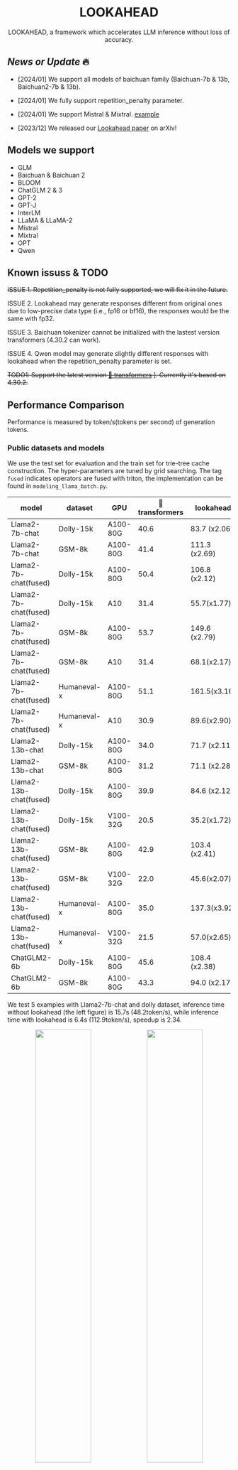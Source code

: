 

<h1 align="center">LOOKAHEAD</h1>


  
<p align="center">
   LOOKAHEAD, a framework which accelerates LLM inference without loss of accuracy.
</p>

<!-- [[Paper](https://arxiv.org/abs/2312.12728)] -->


## *News or Update* 🔥

- [2024/01] We support all models of baichuan family (Baichuan-7b & 13b, Baichuan2-7b & 13b).

- [2024/01] We fully support repetition_penalty parameter.

- [2024/01] We support Mistral & Mixtral. [example](https://github.com/alipay/PainlessInferenceAcceleration/blob/main/lookahead/examples/mixtral_example.py)

- [2023/12] We released our [Lookahead paper](https://arxiv.org/abs/2312.12728) on arXiv!



## Models we support 

- GLM
- Baichuan & Baichuan 2 
- BLOOM
- ChatGLM 2 & 3 
- GPT-2
- GPT-J
- InterLM
- LLaMA & LLaMA-2
- Mistral
- Mixtral 
- OPT
- Qwen

## Known issuss & TODO

<del> ISSUE 1. Repetition_penalty is not fully supported, we will fix it in the future.  </del>

ISSUE 2. Lookahead may generate responses different from original ones due to low-precise data type (i.e., fp16 or bf16), the responses would be the same with fp32.

ISSUE 3. Baichuan tokenizer cannot be initialized with the lastest version transformers (4.30.2 can work).

ISSUE 4. Qwen model may generate slightly different responses with lookahead when the repetition_penalty parameter is set.

<del> TODO1: Support the latest version  [🤗 transformers](https://github.com/huggingface/transformers) ]. Currently it's based on 4.30.2. </del>


## Performance Comparison

Performance is measured by token/s(tokens per second) of generation tokens.

### Public datasets and models

We use the test set for evaluation and the train set for trie-tree cache construction. The hyper-parameters are tuned by grid searching. The tag `fused` indicates operators are fused with triton, the implementation can be found in `modeling_llama_batch.py`.

| model                  | dataset     | GPU      | 🤗 transformers | lookahead    |
|------------------------|-------------|----------|-----------------|--------------|
| Llama2-7b-chat         | Dolly-15k   | A100-80G | 40.6            | 83.7 (x2.06)  |
| Llama2-7b-chat         | GSM-8k      | A100-80G | 41.4            | 111.3 (x2.69) |
| Llama2-7b-chat(fused)  | Dolly-15k   | A100-80G | 50.4            | 106.8 (x2.12) |
| Llama2-7b-chat(fused)  | Dolly-15k   | A10      | 31.4            | 55.7(x1.77) |
| Llama2-7b-chat(fused)  | GSM-8k      | A100-80G | 53.7            | 149.6 (x2.79) |
| Llama2-7b-chat(fused)  | GSM-8k      | A10      | 31.4            | 68.1(x2.17) |
| Llama2-7b-chat(fused)  | Humaneval-x | A100-80G | 51.1             | 161.5(x3.16) |
| Llama2-7b-chat(fused)  | Humaneval-x      | A10      | 30.9            | 89.6(x2.90) |
| Llama2-13b-chat        | Dolly-15k   | A100-80G | 34.0            | 71.7 (x2.11)  |
| Llama2-13b-chat        | GSM-8k      | A100-80G | 31.2            | 71.1 (x2.28)  |
| Llama2-13b-chat(fused) | Dolly-15k   | A100-80G | 39.9            | 84.6 (x2.12)  |
| Llama2-13b-chat(fused) | Dolly-15k   | V100-32G | 20.5            | 35.2(x1.72)  |
| Llama2-13b-chat(fused) | GSM-8k      | A100-80G | 42.9            | 103.4 (x2.41) |
| Llama2-13b-chat(fused) | GSM-8k      | V100-32G | 22.0            | 45.6(x2.07) |
| Llama2-13b-chat(fused) | Humaneval-x   | A100-80G | 35.0            | 137.3(x3.92)  |
| Llama2-13b-chat(fused) | Humaneval-x      | V100-32G | 21.5            | 57.0(x2.65) |
| ChatGLM2-6b            | Dolly-15k   | A100-80G | 45.6            | 108.4 (x2.38) |
| ChatGLM2-6b            | GSM-8k      | A100-80G | 43.3            | 94.0 (x2.17)  |


We test 5 examples with Llama2-7b-chat and dolly dataset, inference time without lookahead (the left figure) is 15.7s (48.2token/s), while inference time with lookahead is 6.4s (112.9token/s), speedup is 2.34.

[//]: # (![glm_without_lookahead]&#40;./lookahead/figures/llama_la_off.gif&#41;![glm_with_lookahead]&#40;./lookahead/figures/llama_la_on.gif&#41;)
[//]: # (<div align=center>)

[//]: # (<img src="./lookahead/figures/llama_la_off.gif" width="50%"><img src="./lookahead/figures/llama_la_on.gif" width="50%">)

[//]: # (</div>)
<div align=center>
<img src="https://github.com/alipay/PainlessInferenceAcceleration/blob/main/lookahead/figures/llama_la_off.gif" width="50%"><img src="https://github.com/alipay/PainlessInferenceAcceleration/blob/main/lookahead/figures/llama_la_on.gif" width="50%">
</div>



### Private datasets and models

We use the first 1000 samples for evaluation and the rest for trie-tree cache construction. The hyper-parameters are `decoding_length=128` and `branch_lenght=32`.

Our method could obtain significant acceleration in RAG (Retrieval Augmented Generation) scenarios. However, there is no real-life datasets available currently. Therefore, we only evaluate on our private datasets and models. 
AntGLM-10B is a LLM developed by Ant Group with [GLM](https://huggingface.co/THUDM/glm-10b-chinese) architecture. 

| model          | scenarios       | GPU | 🤗 transformers | Lookahead    |
|----------------|---------------|--|-----------------|--------------|
| AntGLM-10b     | Citizen Biz Agent     | A100-80G | 52.4            | 280.9(x5.36) |
| AntGLM-10b     | Citizen Biz Agent     | A10 | 20.3            | 105.1(x5.18) |
| AntGLM-10b     | Citizen Biz Agent     | V100-32G | 27.3            | 118.9(x4.36) |
| AntGLM-10b     | Enterprise Info QA    | A100-80G | 50.7            | 259.1(x5.11) |
| AntGLM-10b     | Health Suggestion     | A100-80G | 51.6            | 240.2(x4.66) |


[//]: # (![llama_without_lookahead]&#40;./lookahead/figures/glm_la_off.gif&#41;![llama_with_lookahead]&#40;./lookahead/figures/glm_la_on.gif&#41;)

We test 5 examples with AntGLM-10B and AntRag dataset, inference time without lookahead (the left figure) is 16.9s (33.8token/s), while inference time with lookahead is 3.9s (147.6token/s), speedup is 4.37.

[//]: # (<div align=center>)

[//]: # (<img src="./lookahead/figures/glm_la_off.gif" width="50%"><img src="./lookahead/figures/glm_la_on.gif" width="50%">)

[//]: # (</div>)

<div align=center>
<img src="https://github.com/alipay/PainlessInferenceAcceleration/blob/main/lookahead/figures/glm_la_off.gif" width="50%"><img src="https://github.com/alipay/PainlessInferenceAcceleration/blob/main/lookahead/figures/glm_la_on.gif" width="50%">
</div>

## Introduction

Our repo PIA (short for Painless Inference Acceleration) is used for LLM inference, it is based on [🤗 transformers](https://github.com/huggingface/transformers)  library.

- It uses an on-the-fly trie-tree cache to prepare hierarchical multi-branch drafts, without the demand for assist models (e.g., speculative decoding) or additional head training (e.g., block decoding). 
With the efficient hierarchical structure, we can lookahead tens fo branches, therefore significantly improve generated tokens in a forward pass.

- You can also benefit from our optimized fuesed operation kernels.

Note that our work is different from the other method named [lookahead decoding](https://github.com/hao-ai-lab/LookaheadDecoding). 


### Hierarchical multi-branch draft


![workflow](lookahead/figures/flow.png)


![mask](https://github.com/alipay/PainlessInferenceAcceleration/blob/main/lookahead/figures/dynamic.gif)


![construction](https://github.com/alipay/PainlessInferenceAcceleration/blob/main/lookahead/figures/trie_construct.gif)


![retrieve](https://github.com/alipay/PainlessInferenceAcceleration/blob/main/lookahead/figures/trie_retrieve.gif)


## Lincense

CC BY 4.0 (https://creativecommons.org/licenses/by/4.0/)

## Installation

1. Clone this repository and navigate to PainlessInferenceAcceleration
```
git clone https://github.com/alipay/PainlessInferenceAcceleration.git
cd PainlessInferenceAcceleration
```
2. Install Package
```
python setup.py install
```

## Quick Start


Below is an example for the simplest use of `lookahead` to inference:

```python

import torch
from transformers import AutoTokenizer


from lookahead.common.lookahead_cache import LookaheadCache
from lookahead.models.llama.modeling_llama import LlamaForCausalLM

model_dir = 'meta-llama/Llama-2-7b-chat-hf'
model = LlamaForCausalLM.from_pretrained(model_dir
                                         , cache_dir='./'
                                         , torch_dtype=torch.float16
                                         , low_cpu_mem_usage=True
                                         , device_map='auto'
                                         )
tokenizer = AutoTokenizer.from_pretrained(model_dir)

prompt = "Hello, I'm am conscious and"
inputs = tokenizer(prompt, return_tensors="pt")

output_ids = model.generate(input_ids=inputs.input_ids.cuda(),
                            attention_mask=inputs.attention_mask.cuda(),
                            max_new_tokens=256,
                            decoding_kwargs={'use_lookahead': True}
                            )
response = tokenizer.decode(output_ids[0].tolist())
print(f'{response=}')
```

To use `lookahead` with other models, we can run the scripts in the path `examples/`.
Each supported models are included and  can be used for correctness evaluation.

```shell
python [model name]_example.py
```

## Benchmarks

To evaluation speedup of `lookahead`, we can run the scripts in the path `benchmarks/`, the preprocess of datasets can be found in `benchmarks/preprocess_sample.py`. 

To inspect running details of lookahead, we can turn on `return_dict_in_generate`, i.e.,

```python
outputs = model.generate(...,
                        return_dict_in_generate=True
                        )
output_ids = outputs.sequences
kwargs = outputs.kwargs
# edls: short for effective decoding lengths, i.e., generate token count in a forward, therefore edls always >=1 ( even without lookahead, we will generate one token in a forward, so edls=1)
edls = kwargs['edls']
# dls: short of decoding lengths, i.e., token count in a forward, always >= 1. Note that it is set to 1 intead of prompt length in the prefill stage.
dls = kwargs['dls']
# fts: short for forward time(s), the first is the prefill time and others are decoding times.
fts = kwargs['fts']
#qts: short of query time(s), i.e., the time for retrieving a sub trie tree.
qts = kwargs['qts']
```


## Customize Model

<details>

<summary>To support a customize model, usually we only need add a few lines, here is a example for supporting Llama: </summary>

```python

from lookahead.common.pretrained_model import LookaheadPreTrainedModel
class LlamaPreTrainedModel(LookaheadPreTrainedModel):
    '''
    other code
    '''

class LlamaModel(LlamaPreTrainedModel):

    '''
    other code
    '''

    def forward(
            self,
            input_ids: torch.LongTensor = None,
            attention_mask: Optional[torch.Tensor] = None,
            position_ids: Optional[torch.LongTensor] = None,
            past_key_values: Optional[List[torch.FloatTensor]] = None,
            inputs_embeds: Optional[torch.FloatTensor] = None,
            use_cache: Optional[bool] = None,
            output_attentions: Optional[bool] = None,
            output_hidden_states: Optional[bool] = None,
            return_dict: Optional[bool] = None,
    ) -> Union[Tuple, BaseModelOutputWithPast]:

        '''
        other code
        '''

        """
        NOTE: adapt for lookahead
        lookahead always use a rank-4 tensor for attention_mask, then a minimum adaption for lookahead is routed by the rank,
        Lookahead: generate position_ids from attention_masks and set zero elements of the mask to -inf 
        """
        if attention_mask is not None and len(attention_mask.shape) == 4:
            # with lookahead
            position_ids = torch.sum(attention_mask, dim=-1).squeeze(1) - 1
            attention_mask = (1.0-attention_mask.to(inputs_embeds.dtype)) * torch.finfo(inputs_embeds.dtype).min
        else:
            # without lookahead, reuse the original code lines
            if position_ids is None:
                device = input_ids.device if input_ids is not None else inputs_embeds.device
                position_ids = torch.arange(
                    past_key_values_length, seq_length + past_key_values_length, dtype=torch.long, device=device
                )
                position_ids = position_ids.unsqueeze(0).view(-1, seq_length)
            else:
                position_ids = position_ids.view(-1, seq_length).long()

            if attention_mask is None:
                attention_mask = torch.ones(
                    (batch_size, seq_length_with_past), dtype=torch.bool, device=inputs_embeds.device
                )
            attention_mask = self._prepare_decoder_attention_mask(
                attention_mask, (batch_size, seq_length), inputs_embeds, past_key_values_length
            )
```

Note that the above adaption can not be used for batch inference, as generated token length of different samples may be varied. Adaption for batch 
inference can be found in `models/modeling_glm_batch.py` or `models/modeling_llama_batch.py`. `Flash-attention` enhanced batch inference is on developing.

</details>


<!-- ## Supported Models

We currently support a range of models, including Llama, OPT, Bloom, GPTJ, GPT2, Baichuan, ChatGLM, GLM, and Qwen. We welcome contributions to extend support to additional models.  -->

## Tests

Tests can be run with:
```shell
cd lookahead
pytest tests/ -s
```


## Citations

@inproceedings{10.1145/3637528.3671614,
author = {Zhao, Yao and Xie, Zhitian and Liang, Chen and Zhuang, Chenyi and Gu, Jinjie},
title = {Lookahead: An Inference Acceleration Framework for Large Language Model with Lossless Generation Accuracy},
year = {2024},
isbn = {9798400704901},
publisher = {Association for Computing Machinery},
doi = {10.1145/3637528.3671614},
booktitle = {Proceedings of the 30th ACM SIGKDD Conference on Knowledge Discovery and Data Mining},
pages = {6344–6355},
series = {KDD '24}
}

